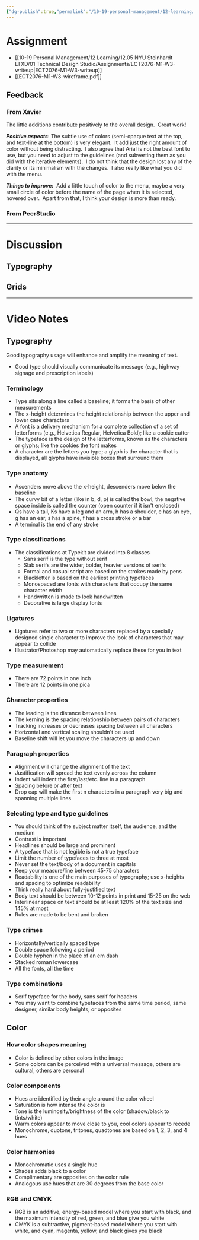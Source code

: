 ```yaml
---
{"dg-publish":true,"permalink":"/10-19-personal-management/12-learning/12-05-nyu-steinhardt-ltxd/01-technical-design-studio/01-graphic-design-week-3/","tags":[" #ltxd/courses"]}
---
```



# Assignment 

- [[10-19 Personal Management/12 Learning/12.05 NYU Steinhardt LTXD/01 Technical Design Studio/Assignments/ECT2076-M1-W3-writeup\|ECT2076-M1-W3-writeup]]
- [[ECT2076-M1-W3-wireframe.pdf]]

## Feedback 

### From Xavier 

The little additions contribute positively to the overall design.  Great work!

_**Positive aspects**_: The subtle use of colors (semi-opaque text at the top, and text-line at the bottom) is very elegant.  It add just the right amount of color without being distracting.  I also agree that Arial is not the best font to use, but you need to adjust to the guidelines (and subverting them as you did with the iterative elements).  I do not think that the design lost any of the clarity or its minimalism with the changes.  I also really like what you did with the menu.

_**Things to improve:**_  Add a little touch of color to the menu, maybe a very small circle of color before the name of the page when it is selected, hovered over.  Apart from that, I think your design is more than ready.

### From PeerStudio

---
# Discussion 

## Typography 

## Grids

---
# Video Notes

## Typography

Good typography usage will enhance and amplify the meaning of text. 
- Good type should visually communicate its message (e.g., highway signage and prescription labels)

### Terminology

- Type sits along a line called a baseline; it forms the basis of other measurements
- The x-height determines the height relationship between the upper and lower case characters 
- A font is a delivery mechanism for a complete collection of a set of letterforms (e.g., Helvetica Regular, Helvetica Bold); like a cookie cutter
- The typeface is the design of the letterforms, known as the characters or glyphs; like the cookies the font makes
- A character are the letters you type; a glyph is the character that is displayed, all glyphs have invisible boxes that surround them

### Type anatomy

- Ascenders move above the x-height, descenders move below the baseline
- The curvy bit of a letter (like in b, d, p) is called the bowl; the negative space inside is called the counter (open counter if it isn't enclosed)
- Qs have a tail, Ks have a leg and an arm, h has a shoulder, e has an eye, g has an ear, s has a spine, f has a cross stroke or a bar
- A terminal is the end of any stroke

### Type classifications 

- The classifications at Typekit are divided into 8 classes 
	- Sans serif is the type without serif
	- Slab serifs are the wider, bolder, heavier versions of serifs 
	- Formal and casual script are based on the strokes made by pens 
	- Blackletter is based on the earliest printing typefaces 
	- Monospaced are fonts with characters that occupy the same character width 
	- Handwritten is made to look handwritten
	- Decorative is large display fonts 

### Ligatures

- Ligatures refer to two or more characters replaced by a specially designed single character to improve the look of characters that may appear to collide
- Illustrator/Photoshop may automatically replace these for you in text 

### Type measurement

- There are 72 points in one inch 
- There are 12 points in one pica 

### Character properties

- The leading is the distance between lines
- The kerning is the spacing relationship between pairs of characters 
- Tracking increases or decreases spacing between all characters
- Horizontal and vertical scaling shouldn't be used 
- Baseline shift will let you move the characters up and down

### Paragraph properties

- Alignment will change the alignment of the text 
- Justification will spread the text evenly across the column 
- Indent will indent the first/last/etc. line in a paragraph
- Spacing before or after text 
- Drop cap will make the first n characters in a paragraph very big and spanning multiple lines

### Selecting type and type guidelines

- You should think of the subject matter itself, the audience, and the medium 
- Contrast is important 
- Headlines should be large and prominent 
- A typeface that is not legible is not a true typeface
- Limit the number of typefaces to three at most 
- Never set the text/body of a document in capitals 
- Keep your measure/line between 45-75 characters
- Readability is one of the main purposes of typography; use x-heights and spacing to optimize readability
- Think really hard about fully-justified text 
- Body text should be between 10-12 points in print and 15-25 on the web
- Interlinear space on text should be at least 120% of the text size and 145% at most
- Rules are made to be bent and broken 

### Type crimes

- Horizontally/vertically spaced type
- Double space following a period 
- Double hyphen in the place of an em dash 
- Stacked roman lowercase 
- All the fonts, all the time 

### Type combinations

- Serif typeface for the body, sans serif for headers
- You may want to combine typefaces from the same time period, same designer, similar body heights, or opposites 

## Color

### How color shapes meaning

- Color is defined by other colors in the image 
- Some colors can be perceived with a universal message, others are cultural, others are personal

### Color components

- Hues are identified by their angle around the color wheel 
- Saturation is how intense the color is
- Tone is the luminosity/brightness of the color (shadow/black to tints/white)
- Warm colors appear to move close to you, cool colors appear to recede 
- Monochrome, duotone, tritones, quadtones are based on 1, 2, 3, and 4 hues

### Color harmonies

- Monochromatic uses a single hue
- Shades adds black to a color
- Complimentary are opposites on the color rule
- Analogous use hues that are 30 degrees from the base color

### RGB and CMYK

- RGB is an additive, energy-based model where you start with black, and the maximum intensity of red, green, and blue give you white 
- CMYK is a subtractive, pigment-based model where you start with white, and cyan, magenta, yellow, and black gives you black 



